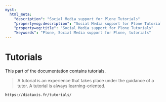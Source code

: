 ```yaml
---
myst:
  html_meta:
    "description": "Social Media support for Plone Tutorials"
    "property=og:description": "Social Media support for Plone Tutorials"
    "property=og:title": "Social Media support for Plone Tutorials"
    "keywords": "Plone, Social Media support for Plone, tutorials"
---
```


# Tutorials

This part of the documentation contains tutorials.

> A tutorial is an experience that takes place under the guidance of a tutor.
> A tutorial is always learning-oriented.

```{seealso}
https://diataxis.fr/tutorials/
```
